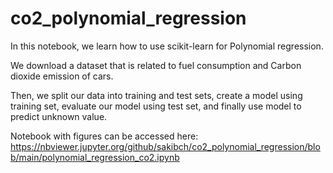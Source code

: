 # co2_polynomial_regression

In this notebook, we learn how to use scikit-learn for Polynomial regression. 

We download a dataset that is related to fuel consumption and Carbon dioxide emission of cars. 

Then, we split our data into training and test sets, create a model using training set, evaluate our model using test set, and finally use model to predict unknown value.

Notebook with figures can be accessed here:
https://nbviewer.jupyter.org/github/sakibch/co2_polynomial_regression/blob/main/polynomial_regression_co2.ipynb
